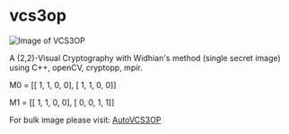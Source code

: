 # vcs3op

![Image of VCS3OP](https://i.imgur.com/g92oSRS.jpg)

A (2,2)-Visual Cryptography with Widhian's method (single secret image) using C++, openCV, cryptopp, mpir.

M0 = [[ 1, 1, 0, 0], [ 1, 1, 0, 0]]

M1 = [[ 1, 1, 0, 0], [ 0, 0, 1, 1]]

For bulk image please visit: [AutoVCS3OP](https://github.com/w-bt/autovcs3op)
